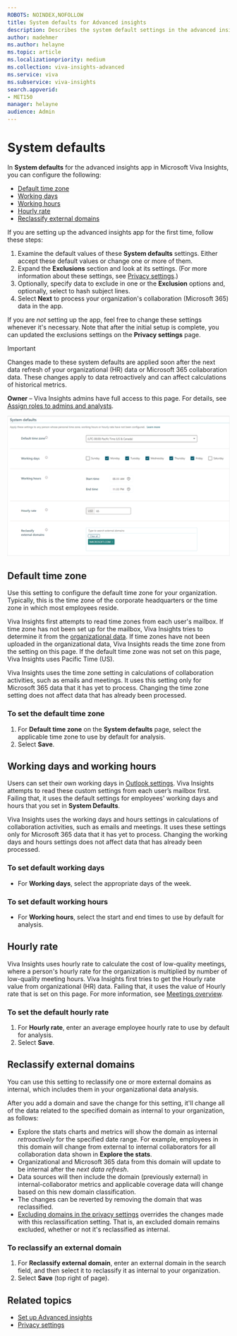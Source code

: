 ```yaml
---
ROBOTS: NOINDEX,NOFOLLOW
title: System defaults for Advanced insights
description: Describes the system default settings in the advanced insights app for Viva Insights that admins configure and edit for your organization
author: madehmer
ms.author: helayne
ms.topic: article
ms.localizationpriority: medium 
ms.collection: viva-insights-advanced 
ms.service: viva 
ms.subservice: viva-insights 
search.appverid: 
- MET150 
manager: helayne
audience: Admin
---
```


# System defaults

In **System defaults** for the advanced insights app in Microsoft Viva Insights, you can configure the following:

* [Default time zone](#default-time-zone)
* [Working days](#to-set-default-working-days)
* [Working hours](#to-set-default-working-hours)
* [Hourly rate](#hourly-rate)
* [Reclassify external domains](#reclassify-external-domains)

If you are setting up the advanced insights app for the first time, follow these steps:

1. Examine the default values of these **System defaults** settings. Either accept these default values or change one or more of them.
1. Expand the **Exclusions** section and look at its settings. (For more information about these settings, see [Privacy settings](privacy-settings.md).)
1. Optionally, specify data to exclude in one or the **Exclusion** options and, optionally, select to hash subject lines.
1. Select **Next** to process your organization's collaboration (Microsoft 365) data in the app.

If you are _not_ setting up the app, feel free to change these settings whenever it's necessary. Note that after the initial setup is complete, you can updated the exclusions settings on the **Privacy settings** page.

>[!Important]
>Changes made to these system defaults are applied soon after the next data refresh of your organizational (HR) data or Microsoft 365 collaboration data. These changes apply to data retroactively and can affect calculations of historical metrics.

**Owner** – Viva Insights admins have full access to this page. For details, see [Assign roles to admins and analysts](../setup/assign-roles-to-wpa-admins.md).

![System defaults.](../images/wpa/use/sys-def-page.png)

## Default time zone

Use this setting to configure the default time zone for your organization. Typically, this is the time zone of the corporate headquarters or the time zone in which most employees reside.

Viva Insights first attempts to read time zones from each user's mailbox. If time zone has not been set up for the mailbox, Viva Insights tries to determine it from the [organizational data](organizational-data.md). If time zones have not been uploaded in the organizational data, Viva Insights reads the time zone from the setting on this page. If the default time zone was not set on this page, Viva Insights uses Pacific Time (US).

Viva Insights uses the time zone setting in calculations of collaboration activities, such as emails and meetings. It uses this setting only for Microsoft 365 data that it has yet to process. Changing the time zone setting does not affect data that has already been processed.

### To set the default time zone

1. For **Default time zone** on the **System defaults** page, select the applicable time zone to use by default for analysis.
2. Select **Save**.

## Working days and working hours

Users can set their own working days in [Outlook settings](https://outlook.office.com/calendar/options/calendar/view/appearance). Viva Insights attempts to read these custom settings from each user’s mailbox first. Failing that, it uses the default settings for employees' working days and hours that you set in **System Defaults**.

Viva Insights uses the working days and hours settings in calculations of collaboration activities, such as emails and meetings. It uses these settings only for Microsoft 365 data that it has yet to process. Changing the working days and hours settings does not affect data that has already been processed.

### To set default working days

* For **Working days**, select the appropriate days of the week.  

### To set default working hours

* For **Working hours**, select the start and end times to use by default for analysis.

## Hourly rate

Viva Insights uses hourly rate to calculate the cost of low-quality meetings, where a person's hourly rate for the organization is multiplied by number of low-quality meeting hours. Viva Insights first tries to get the Hourly rate value from organizational (HR) data. Failing that, it uses the value of Hourly rate that is set on this page. For more information, see [Meetings overview](../use/explore-metrics-meetings-overview.md#hourly-rate).

### To set the default hourly rate

1. For **Hourly rate**, enter an average employee hourly rate to use by default for analysis.
2. Select **Save**.

## Reclassify external domains

You can use this setting to reclassify one or more external domains as internal, which includes them in your organizational data analysis.

After you add a domain and save the change for this setting, it'll change all of the data related to the specified domain as internal to your organization, as follows:

* Explore the stats charts and metrics will show the domain as internal *retroactively* for the specified date range. For example, employees in this domain will change from external to internal collaborators for all collaboration data shown in **Explore the stats**.
* Organizational and Microsoft 365 data from this domain will update to be internal after the *next data refresh*.
* Data sources will then include the domain (previously external) in internal-collaborator metrics and applicable coverage data will change based on this new domain classification.
* The changes can be reverted by removing the domain that was reclassified.
* [Excluding domains in the privacy settings](privacy-settings.md#exclude-domains-or-email-addresses) overrides the changes made with this reclassification setting. That is, an excluded domain remains excluded, whether or not it's reclassified as internal.

### To reclassify an external domain

1. For **Reclassify external domain**, enter an external domain in the search field, and then select it to reclassify it as internal to your organization.
2. Select **Save** (top right of page).

## Related topics

* [Set up Advanced insights](../setup/set-up-workplace-analytics.md)
* [Privacy settings](privacy-settings.md)
